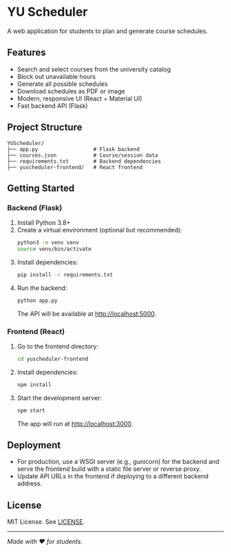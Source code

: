 # YU Scheduler

A web application for students to plan and generate course schedules.

## Features

- Search and select courses from the university catalog
- Block out unavailable hours
- Generate all possible schedules
- Download schedules as PDF or image
- Modern, responsive UI (React + Material UI)
- Fast backend API (Flask)

## Project Structure

```
YUScheduler/
├── app.py                  # Flask backend
├── courses.json            # Course/session data
├── requirements.txt        # Backend dependencies
├── yuscheduler-frontend/   # React frontend
```

## Getting Started

### Backend (Flask)

1. Install Python 3.8+
2. Create a virtual environment (optional but recommended):
   ```bash
   python3 -m venv venv
   source venv/bin/activate
   ```
3. Install dependencies:
   ```bash
   pip install -r requirements.txt
   ```
4. Run the backend:
   ```bash
   python app.py
   ```
   The API will be available at [http://localhost:5000](http://localhost:5000).

### Frontend (React)

1. Go to the frontend directory:
   ```bash
   cd yuscheduler-frontend
   ```
2. Install dependencies:
   ```bash
   npm install
   ```
3. Start the development server:
   ```bash
   npm start
   ```
   The app will run at [http://localhost:3000](http://localhost:3000).

## Deployment

- For production, use a WSGI server (e.g., gunicorn) for the backend and serve the frontend build with a static file server or reverse proxy.
- Update API URLs in the frontend if deploying to a different backend address.

## License

MIT License. See [LICENSE](LICENSE).

---

_Made with ❤️ for students._
